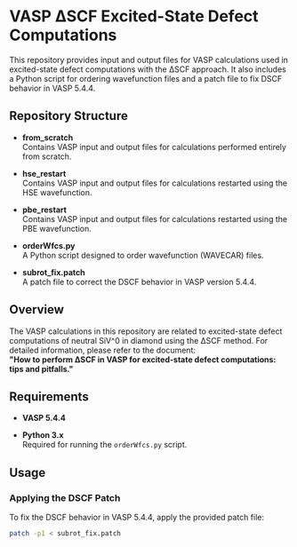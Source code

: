 # VASP ∆SCF Excited-State Defect Computations

This repository provides input and output files for VASP calculations used in excited-state defect computations with the ∆SCF approach. It also includes a Python script for ordering wavefunction files and a patch file to fix DSCF behavior in VASP 5.4.4.

## Repository Structure

- **from_scratch**  
  Contains VASP input and output files for calculations performed entirely from scratch.

- **hse_restart**  
  Contains VASP input and output files for calculations restarted using the HSE wavefunction.

- **pbe_restart**  
  Contains VASP input and output files for calculations restarted using the PBE wavefunction.

- **orderWfcs.py**  
  A Python script designed to order wavefunction (WAVECAR) files.

- **subrot_fix.patch**  
  A patch file to correct the DSCF behavior in VASP version 5.4.4.

## Overview

The VASP calculations in this repository are related to excited-state defect computations of neutral SiV^0 in diamond using the ∆SCF method. For detailed information, please refer to the document:  
**"How to perform ∆SCF in VASP for excited-state defect computations: tips and pitfalls."**

## Requirements

- **VASP 5.4.4**  

- **Python 3.x**  
  Required for running the `orderWfcs.py` script.

## Usage

### Applying the DSCF Patch

To fix the DSCF behavior in VASP 5.4.4, apply the provided patch file:

```bash
patch -p1 < subrot_fix.patch
